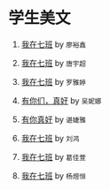 # 学生美文
1. [我在七班](https://c1907.github.io/pas/lyx1) by `廖裕鑫`

2. [我在七班](https://c1907.github.io/pas/tyc1) by `唐宇超`

3. [我在七班](https://c1907.github.io/pas/lyt1.html) by `罗雅婷`

4. [有你们，真好](https://c1907.github.io/pas/wnn1.html) by `吴妮娜`

5. [有你真好](https://c1907.github.io/pas/cjy1.html) by `谌婕雅`

6. [我在七班](https://c1907.github.io/pas/lh1.html) by `刘鸿`

7. [我在七班](https://c1907.github.io/pas/gjx1.html) by `葛佳萱`

8. [我在七班](https://c1907.github.io/pas/yyh1.html) by `杨煜恒`
